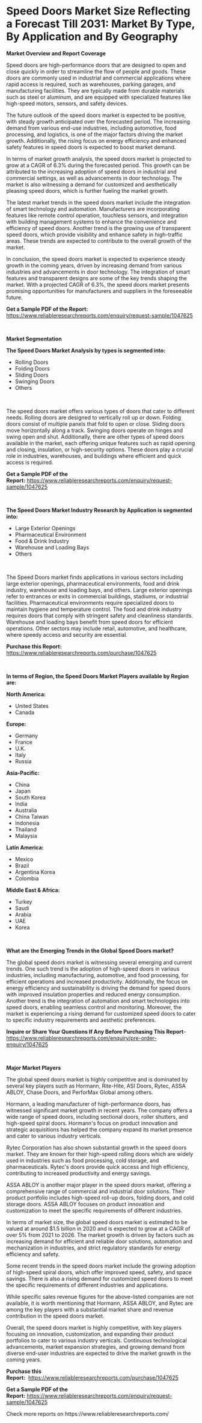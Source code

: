 <p><h1>Speed Doors Market Size Reflecting a Forecast Till 2031: Market By Type, By Application and By Geography</h1></p><p><strong>Market Overview and Report Coverage</strong></p>
<p><p>Speed doors are high-performance doors that are designed to open and close quickly in order to streamline the flow of people and goods. These doors are commonly used in industrial and commercial applications where rapid access is required, such as warehouses, parking garages, and manufacturing facilities. They are typically made from durable materials such as steel or aluminum, and are equipped with specialized features like high-speed motors, sensors, and safety devices.</p><p>The future outlook of the speed doors market is expected to be positive, with steady growth anticipated over the forecasted period. The increasing demand from various end-use industries, including automotive, food processing, and logistics, is one of the major factors driving the market growth. Additionally, the rising focus on energy efficiency and enhanced safety features in speed doors is expected to boost market demand.</p><p>In terms of market growth analysis, the speed doors market is projected to grow at a CAGR of 6.3% during the forecasted period. This growth can be attributed to the increasing adoption of speed doors in industrial and commercial settings, as well as advancements in door technology. The market is also witnessing a demand for customized and aesthetically pleasing speed doors, which is further fueling the market growth.</p><p>The latest market trends in the speed doors market include the integration of smart technology and automation. Manufacturers are incorporating features like remote control operation, touchless sensors, and integration with building management systems to enhance the convenience and efficiency of speed doors. Another trend is the growing use of transparent speed doors, which provide visibility and enhance safety in high-traffic areas. These trends are expected to contribute to the overall growth of the market.</p><p>In conclusion, the speed doors market is expected to experience steady growth in the coming years, driven by increasing demand from various industries and advancements in door technology. The integration of smart features and transparent designs are some of the key trends shaping the market. With a projected CAGR of 6.3%, the speed doors market presents promising opportunities for manufacturers and suppliers in the foreseeable future.</p></p>
<p><strong>Get a Sample PDF of the Report:</strong> <a href="https://www.reliableresearchreports.com/enquiry/request-sample/1047625">https://www.reliableresearchreports.com/enquiry/request-sample/1047625</a></p>
<p>&nbsp;</p>
<p><strong>Market Segmentation</strong></p>
<p><strong>The Speed Doors Market Analysis by types is segmented into:</strong></p>
<p><ul><li>Rolling Doors</li><li>Folding Doors</li><li>Sliding Doors</li><li>Swinging Doors</li><li>Others</li></ul></p>
<p>&nbsp;</p>
<p><p>The speed doors market offers various types of doors that cater to different needs. Rolling doors are designed to vertically roll up or down. Folding doors consist of multiple panels that fold to open or close. Sliding doors move horizontally along a track. Swinging doors operate on hinges and swing open and shut. Additionally, there are other types of speed doors available in the market, each offering unique features such as rapid opening and closing, insulation, or high-security options. These doors play a crucial role in industries, warehouses, and buildings where efficient and quick access is required.</p></p>
<p><strong>Get a Sample PDF of the Report:</strong>&nbsp;<a href="https://www.reliableresearchreports.com/enquiry/request-sample/1047625">https://www.reliableresearchreports.com/enquiry/request-sample/1047625</a></p>
<p>&nbsp;</p>
<p><strong>The Speed Doors Market Industry Research by Application is segmented into:</strong></p>
<p><ul><li>Large Exterior Openings</li><li>Pharmaceutical Environment</li><li>Food & Drink Industry</li><li>Warehouse and Loading Bays</li><li>Others</li></ul></p>
<p>&nbsp;</p>
<p><p>The Speed Doors market finds applications in various sectors including large exterior openings, pharmaceutical environments, food and drink industry, warehouse and loading bays, and others. Large exterior openings refer to entrances or exits in commercial buildings, stadiums, or industrial facilities. Pharmaceutical environments require specialized doors to maintain hygiene and temperature control. The food and drink industry requires doors that comply with stringent safety and cleanliness standards. Warehouse and loading bays benefit from speed doors for efficient operations. Other sectors may include retail, automotive, and healthcare, where speedy access and security are essential.</p></p>
<p><strong>Purchase this Report:</strong>&nbsp; <a href="https://www.reliableresearchreports.com/purchase/1047625">https://www.reliableresearchreports.com/purchase/1047625</a></p>
<p>&nbsp;</p>
<p><strong>In terms of Region, the Speed Doors Market Players available by Region are:</strong></p>
<p>
    <p> <strong> North America: </strong>
        <ul>
            <li>United States</li>
            <li>Canada</li>
        </ul>
        </p> 
    <p> <strong> Europe: </strong>
        <ul>
            <li>Germany</li>
            <li>France</li>
            <li>U.K.</li>
            <li>Italy</li>
            <li>Russia</li>
        </ul>
        </p> 
    <p> <strong> Asia-Pacific: </strong>
        <ul>
            <li>China</li>
            <li>Japan</li>
            <li>South Korea</li>
            <li>India</li>
            <li>Australia</li>
            <li>China Taiwan</li>
            <li>Indonesia</li>
            <li>Thailand</li>
            <li>Malaysia</li>
        </ul>
        </p> 
    <p> <strong> Latin America: </strong>
        <ul>
            <li>Mexico</li>
            <li>Brazil</li>
            <li>Argentina Korea</li>
            <li>Colombia</li>
        </ul>
        </p> 
    <p> <strong> Middle East & Africa: </strong>
        <ul>
            <li>Turkey</li>
            <li>Saudi</li>
            <li>Arabia</li>
            <li>UAE</li>
            <li>Korea</li>
        </ul>
    </p>
    </p>
<p>&nbsp;</p>
<p><strong>What are the Emerging Trends in the Global Speed Doors market?</strong></p>
<p><p>The global speed doors market is witnessing several emerging and current trends. One such trend is the adoption of high-speed doors in various industries, including manufacturing, automotive, and food processing, for efficient operations and increased productivity. Additionally, the focus on energy efficiency and sustainability is driving the demand for speed doors with improved insulation properties and reduced energy consumption. Another trend is the integration of automation and smart technologies into speed doors, enabling seamless control and monitoring. Moreover, the market is experiencing a rising demand for customized speed doors to cater to specific industry requirements and aesthetic preferences.</p></p>
<p><strong>Inquire or Share Your Questions If Any Before Purchasing This Report</strong>- <a href="https://www.reliableresearchreports.com/enquiry/pre-order-enquiry/1047625">https://www.reliableresearchreports.com/enquiry/pre-order-enquiry/1047625</a></p>
<p>&nbsp;</p>
<p><strong>Major Market Players</strong></p>
<p><p>The global speed doors market is highly competitive and is dominated by several key players such as Hormann, Rite-Hite, ASI Doors, Rytec, ASSA ABLOY, Chase Doors, and PerforMax Global among others. </p><p>Hormann, a leading manufacturer of high-performance doors, has witnessed significant market growth in recent years. The company offers a wide range of speed doors, including sectional doors, roller shutters, and high-speed spiral doors. Hormann's focus on product innovation and strategic acquisitions has helped the company expand its market presence and cater to various industry verticals.</p><p>Rytec Corporation has also shown substantial growth in the speed doors market. They are known for their high-speed rolling doors which are widely used in industries such as food processing, cold storage, and pharmaceuticals. Rytec's doors provide quick access and high efficiency, contributing to increased productivity and energy savings.</p><p>ASSA ABLOY is another major player in the speed doors market, offering a comprehensive range of commercial and industrial door solutions. Their product portfolio includes high-speed roll-up doors, folding doors, and cold storage doors. ASSA ABLOY focuses on product innovation and customization to meet the specific requirements of different industries.</p><p>In terms of market size, the global speed doors market is estimated to be valued at around $1.5 billion in 2020 and is expected to grow at a CAGR of over 5% from 2021 to 2026. The market growth is driven by factors such as increasing demand for efficient and reliable door solutions, automation and mechanization in industries, and strict regulatory standards for energy efficiency and safety.</p><p>Some recent trends in the speed doors market include the growing adoption of high-speed spiral doors, which offer improved speed, safety, and space savings. There is also a rising demand for customized speed doors to meet the specific requirements of different industries and applications.</p><p>While specific sales revenue figures for the above-listed companies are not available, it is worth mentioning that Hormann, ASSA ABLOY, and Rytec are among the key players with a substantial market share and revenue contribution in the speed doors market.</p><p>Overall, the speed doors market is highly competitive, with key players focusing on innovation, customization, and expanding their product portfolios to cater to various industry verticals. Continuous technological advancements, market expansion strategies, and growing demand from diverse end-user industries are expected to drive the market growth in the coming years.</p></p>
<p><strong>Purchase this Report:</strong>&nbsp;&nbsp;<a href="https://www.reliableresearchreports.com/purchase/1047625">https://www.reliableresearchreports.com/purchase/1047625</a></p>
<p></p>
<p><strong>Get a Sample PDF of the Report:</strong>&nbsp;<a href="https://www.reliableresearchreports.com/enquiry/request-sample/1047625">https://www.reliableresearchreports.com/enquiry/request-sample/1047625</a></p>
<p>Check more reports on https://www.reliableresearchreports.com/</p>